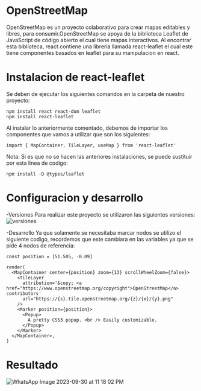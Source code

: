 # OpenStreetMap 
OpenStreetMap es un proyecto colaborativo para crear mapas editables y libres, para consumir.OpenStreetMap se apoya de la biblioteca Leaflet de JavaScript de código abierto el cual tiene mapas interactivos. Al encontrar esta biblioteca, react contiene una libreria llamada react-leaflet el cual este tiene componentes basados en leaflet para su manipulacion en react. 

# Instalacion de react-leaflet
Se deben de ejecutar los siguientes comandos en la carpeta de nuestro proyecto:
```
npm install react react-dom leaflet
npm install react-leaflet
```

Al instalar lo anteriormente comentado, debemos de importar los componentes que vamos a utilizar que son los siguientes:
```
import { MapContainer, TileLayer, useMap } from 'react-leaflet'
```

Nota: Si es que no se hacen las anteriores instalaciones, se puede sustituir por esta linea de codigo:
```
npm install -D @types/leaflet
```

# Configuracion y desarrollo 
-Versiones
Para realizar este proyecto se utilizaron las siguientes versiones: 
![versiones](https://github.com/OrtegaF/Proyecto-de-Geolocalizacion/assets/105130659/2a708179-3c3c-4234-9e83-85194e69a0ad)

-Desarrollo 
Ya que solamente se necesitaba marcar nodos se utilizo el siguiente codigo, recordemos que este cambiara en las variables ya que se pide 4 nodos de referencia:
```
const position = [51.505, -0.09]

render(
  <MapContainer center={position} zoom={13} scrollWheelZoom={false}>
    <TileLayer
      attribution='&copy; <a href="https://www.openstreetmap.org/copyright">OpenStreetMap</a> contributors'
      url="https://{s}.tile.openstreetmap.org/{z}/{x}/{y}.png"
    />
    <Marker position={position}>
      <Popup>
        A pretty CSS3 popup. <br /> Easily customizable.
      </Popup>
    </Marker>
  </MapContainer>,
)
```

# Resultado
![WhatsApp Image 2023-09-30 at 11 18 02 PM](https://github.com/OrtegaF/Proyecto-de-Geolocalizacion/assets/105130659/f31e36ad-fae9-478b-a2b3-b1da1ffa3000)

